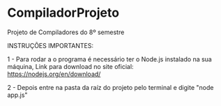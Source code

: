 # CompiladorProjeto

Projeto de Compiladores do 8º semestre

INSTRUÇÕES IMPORTANTES:

1 - Para rodar a o programa é necessário ter o Node.js instalado na sua máquina,
Link para download no site oficial: https://nodejs.org/en/download/

2 - Depois entre na pasta da raíz do projeto pelo terminal e digite "node app.js"
